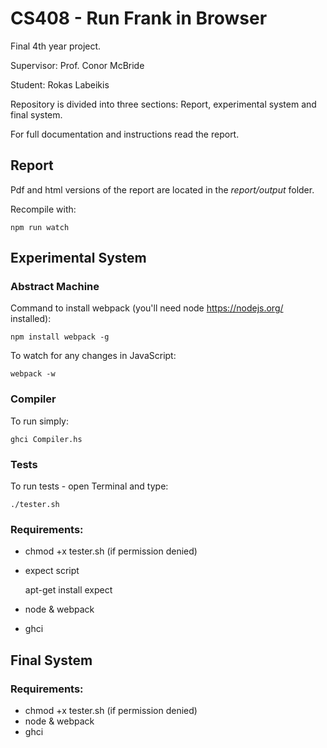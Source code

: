 # CS408 - Run Frank in Browser
Final 4th year project.

Supervisor: Prof. Conor McBride

Student: Rokas Labeikis

Repository is divided into three sections: Report, experimental system and final system.

For full documentation and instructions read the report.

## Report

Pdf and html versions of the report are located in the *report/output* folder.

Recompile with:

    npm run watch

## Experimental System

### Abstract Machine

Command to install webpack (you'll need node https://nodejs.org/ installed):

    npm install webpack -g

To watch for any changes in JavaScript:

    webpack -w

### Compiler

To run simply:

    ghci Compiler.hs

### Tests    
To run tests - open Terminal and type:

    ./tester.sh

### Requirements:

* chmod +x tester.sh (if permission denied)

* expect script

    apt-get install expect

* node & webpack
* ghci    

## Final System


### Requirements:

* chmod +x tester.sh (if permission denied)
* node & webpack
* ghci 
